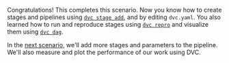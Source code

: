 
Congratulations! This completes this scenario. Now you know how to create
stages and pipelines using [`dvc stage add`][dvcstageadd], and by editing
`dvc.yaml`. You also learned how to run and reproduce stages using [`dvc
repro`][dvcrepro] and visualize them using [`dvc dag`][dvcdag]. 

In the [next scenario][nextsc], we'll add more stages and parameters to
the pipeline. We'll also measure and plot the performance of our work
using DVC.

[dvcstageadd]: https://dvc.org/doc/command-reference/stage/add 
[dvcrepro]: https://dvc.org/doc/command-reference/repro 
[dvcdag]: https://dvc.org/doc/command-reference/dag 
[nextsc]: https://katacoda.com/dvc/courses/get-started/params-metrics-plots

